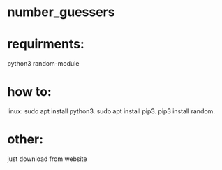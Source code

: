 # number_guessers

# requirments:
python3
random-module
# how to:
linux:
sudo apt install python3. 
 sudo apt install pip3. 
  pip3 install random. 
# other:
just download from website
